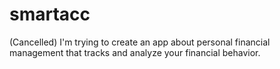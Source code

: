 # smartacc
(Cancelled) I'm trying to create an app about personal financial management that tracks and analyze your financial behavior.
